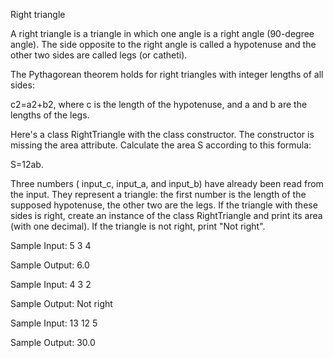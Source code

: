 Right triangle

A right triangle is a triangle in which one angle is a right angle (90-degree angle). The side opposite to the right angle is called a hypotenuse and the other two sides are called legs (or catheti).

The Pythagorean theorem holds for right triangles with integer lengths of all sides:

c2=a2+b2, where c is the length of the hypotenuse, and a and b are the lengths of the legs.

Here's a class RightTriangle with the class constructor. The constructor is missing the area attribute. Calculate the area S according to this formula:

S=12ab.

Three numbers ( input_c, input_a, and input_b) have already been read from the input. They represent a triangle: the first number is the length of the supposed hypotenuse, the other two are the legs. If the triangle with these sides is right, create an instance of the class RightTriangle and print its area (with one decimal). If the triangle is not right, print "Not right".


Sample Input:
5 3 4

Sample Output:
6.0


Sample Input:
4 3 2

Sample Output:
Not right


Sample Input:
13 12 5

Sample Output:
30.0
